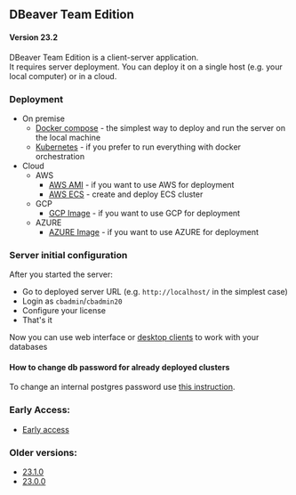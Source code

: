 ## DBeaver Team Edition

#### Version 23.2

DBeaver Team Edition is a client-server application.  
It requires server deployment. You can deploy it on a single host (e.g. your local computer)
or in a cloud.  

### Deployment 
 * On premise
    - [Docker compose](compose) - the simplest way to deploy and run the server on the local machine
    - [Kubernetes](k8s) - if you prefer to run everything with docker orchestration 
 * Cloud
    * AWS
        - [AWS AMI](AWS/ami/) - if you want to use AWS for deployment
        - [AWS ECS](AWS/ecs-fargate/) - create and deploy ECS cluster
    * GCP
        - [GCP Image](GCP/) - if you want to use GCP for deployment
    * AZURE 
        - [AZURE Image](Azure/) - if you want to use AZURE for deployment

### Server initial configuration

After you started the server:

- Go to deployed server URL (e.g. `http://localhost/` in the simplest case)
- Login as `cbadmin`/`cbadmin20`
- Configure your license
- That's it

Now you can use web interface or [desktop clients](https://dbeaver.com/download/team-edition/) to work with your databases

#### How to change db password for already deployed clusters

To change an internal postgres password use [this instruction](CHANGEPWD.md#how-to-change-db-password-for-already-deployed-clusters).

### Early Access:

- [Early access](https://github.com/dbeaver/team-edition-deploy/tree/ea)

### Older versions:

- [23.1.0](https://github.com/dbeaver/team-edition-deploy/tree/23.1.0)
- [23.0.0](https://github.com/dbeaver/team-edition-deploy/tree/23.0.0)